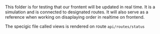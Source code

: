 This folder is for testing that our frontent will be updated in real time.
It is a simulation and is connected to designated routes.
It will also serve as a reference when working on disaplaying order in realtime on frontend.

The specigic file called views is rendered on route `api/routes/status`
